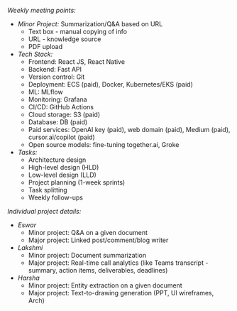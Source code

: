 *Weekly meeting points:*

* *Minor Project:* Summarization/Q&A based on URL
    * Text box - manual copying of info
    * URL - knowledge source
    * PDF upload
* *Tech Stack:*
    * Frontend: React JS, React Native
    * Backend: Fast API
    * Version control: Git
    * Deployment: ECS (paid), Docker, Kubernetes/EKS (paid)
    * ML: MLflow
    * Monitoring: Grafana
    * CI/CD: GitHub Actions
    * Cloud storage: S3 (paid)
    * Database: DB (paid)
    * Paid services: OpenAI key (paid), web domain (paid), Medium (paid), cursor.ai/copilot (paid)
    * Open source models: fine-tuning together.ai, Groke
* *Tasks:*
    * Architecture design
    * High-level design (HLD)
    * Low-level design (LLD)
    * Project planning (1-week sprints)
    * Task splitting
    * Weekly follow-ups

*Individual project details:*

* *Eswar*
    * Minor project: Q&A on a given document
    * Major project: Linked post/comment/blog writer
* *Lakshmi*
    * Minor project: Document summarization
    * Major project: Real-time call analytics (like Teams transcript - summary, action items, deliverables, deadlines)
* *Harsha*
    * Minor project: Entity extraction on a given document
    * Major project: Text-to-drawing generation (PPT, UI wireframes, Arch)
